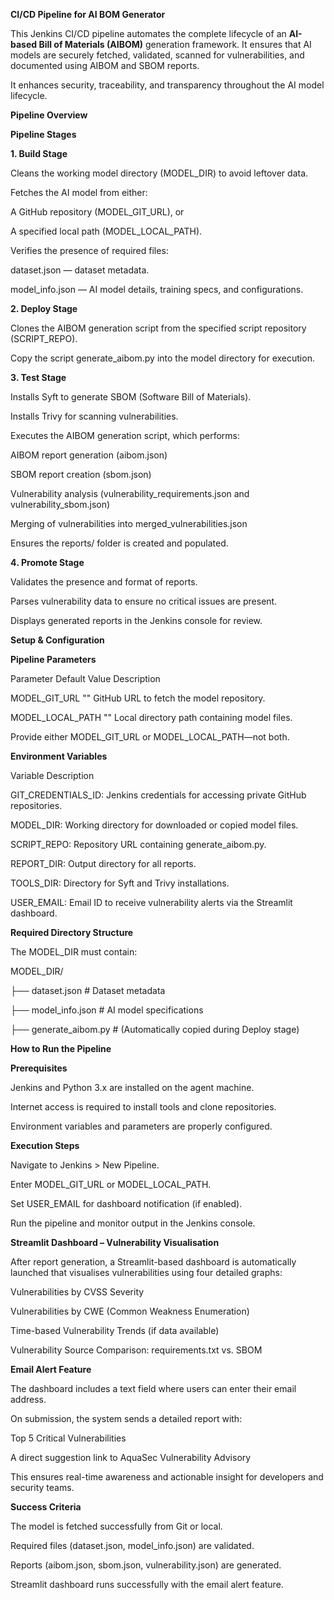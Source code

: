 **CI/CD Pipeline for AI BOM Generator**

This Jenkins CI/CD pipeline automates the complete lifecycle of an **AI-based Bill of Materials (AIBOM)** generation framework. It ensures that AI models are securely fetched, validated, scanned for vulnerabilities, and documented using AIBOM and SBOM reports.

It enhances security, traceability, and transparency throughout the AI model lifecycle.



**Pipeline Overview**

**Pipeline Stages**


**1. Build Stage**

Cleans the working model directory (MODEL_DIR) to avoid leftover data.

Fetches the AI model from either:

A GitHub repository (MODEL_GIT_URL), or

A specified local path (MODEL_LOCAL_PATH).

Verifies the presence of required files:

dataset.json — dataset metadata.

model_info.json — AI model details, training specs, and configurations.



**2️. Deploy Stage**

Clones the AIBOM generation script from the specified script repository (SCRIPT_REPO).

Copy the script generate_aibom.py into the model directory for execution.



**3️. Test Stage**

Installs Syft to generate SBOM (Software Bill of Materials).

Installs Trivy for scanning vulnerabilities.

Executes the AIBOM generation script, which performs:

AIBOM report generation (aibom.json)

SBOM report creation (sbom.json)

Vulnerability analysis (vulnerability_requirements.json and vulnerability_sbom.json)

Merging of vulnerabilities into merged_vulnerabilities.json

Ensures the reports/ folder is created and populated.



**4️. Promote Stage**

Validates the presence and format of reports.

Parses vulnerability data to ensure no critical issues are present.

Displays generated reports in the Jenkins console for review.




**Setup & Configuration**


**Pipeline Parameters**

Parameter	Default Value	Description

MODEL_GIT_URL	""	    GitHub URL to fetch the model repository.

MODEL_LOCAL_PATH	""	Local directory path containing model files.

Provide either MODEL_GIT_URL or MODEL_LOCAL_PATH—not both.



**Environment Variables**

Variable	Description

GIT_CREDENTIALS_ID:  Jenkins credentials for accessing private GitHub repositories.

MODEL_DIR:           Working directory for downloaded or copied model files.

SCRIPT_REPO:	       Repository URL containing generate_aibom.py.

REPORT_DIR:	         Output directory for all reports.

TOOLS_DIR:	         Directory for Syft and Trivy installations.

USER_EMAIL:          Email ID to receive vulnerability alerts via the Streamlit dashboard.



**Required Directory Structure**

The MODEL_DIR must contain:


MODEL_DIR/

├── dataset.json                # Dataset metadata

├── model_info.json             # AI model specifications

├── generate_aibom.py           # (Automatically copied during Deploy stage)



**How to Run the Pipeline**


**Prerequisites**

Jenkins and Python 3.x are installed on the agent machine.

Internet access is required to install tools and clone repositories.

Environment variables and parameters are properly configured.




**Execution Steps**

Navigate to Jenkins > New Pipeline.

Enter MODEL_GIT_URL or MODEL_LOCAL_PATH.

Set USER_EMAIL for dashboard notification (if enabled).

Run the pipeline and monitor output in the Jenkins console.



**Streamlit Dashboard – Vulnerability Visualisation**

After report generation, a Streamlit-based dashboard is automatically launched that visualises vulnerabilities using four detailed graphs:

Vulnerabilities by CVSS Severity

Vulnerabilities by CWE (Common Weakness Enumeration)

Time-based Vulnerability Trends (if data available)

Vulnerability Source Comparison: requirements.txt vs. SBOM




**Email Alert Feature**

The dashboard includes a text field where users can enter their email address.

On submission, the system sends a detailed report with:

Top 5 Critical Vulnerabilities

A direct suggestion link to AquaSec Vulnerability Advisory

This ensures real-time awareness and actionable insight for developers and security teams.



**Success Criteria**

The model is fetched successfully from Git or local.

Required files (dataset.json, model_info.json) are validated.

Reports (aibom.json, sbom.json, vulnerability.json) are generated.

Streamlit dashboard runs successfully with the email alert feature.

